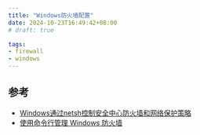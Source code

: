 ```yaml
---
title: "Windows防火墙配置"
date: 2024-10-23T16:49:42+08:00
# draft: true

tags:
- firewall
- windows
---
```


## 参考
- [Windows通过netsh控制安全中心防火墙和网络保护策略](https://blog.csdn.net/mageriletu2012/article/details/143108382)
- [使用命令行管理 Windows 防火墙](https://learn.microsoft.com/zh-cn/windows/security/operating-system-security/network-security/windows-firewall/configure-with-command-line?tabs=cmd)